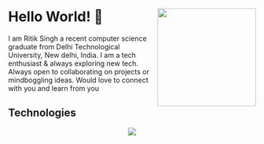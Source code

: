 
<!--
**Ritik101/Ritik101** is a ✨ _special_ ✨ repository because its `README.md` (this file) appears on your GitHub profile.

Here are some ideas to get you started:

- 🔭 I’m currently working on ...
- 🌱 I’m currently learning ...
- 👯 I’m looking to collaborate on ...
- 🤔 I’m looking for help with ...
- 💬 Ask me about ...
- 📫 How to reach me: ...
- 😄 Pronouns: ...
- ⚡ Fun fact: ...
-->

# Hello World! 👋  <image src="https://media.giphy.com/media/XO8RMtRaK73isIt0i2/giphy.gif" align="right" height=200 width=200/>
I am Ritik Singh a recent computer science graduate from Delhi Technological University, New delhi, India. I am a tech enthusiast & always exploring new tech. Always open to collaborating on projects or mindboggling ideas. 
Would love to connect with you and learn from you
## Technologies
<p align="center">
      <image src="https://skillicons.dev/icons?i=html,css,git,github,js,bootstrap,react,nodejs" />
</p>

## 

